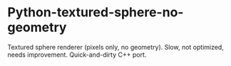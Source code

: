 # Python-textured-sphere-no-geometry
Textured sphere renderer (pixels only, no geometry). Slow, not optimized, needs improvement. Quick-and-dirty C++ port.
